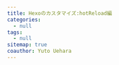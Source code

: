 ```yaml
---
title: Hexoのカスタマイズ:hotReload編
categories:
  - null
tags:
  - null
sitemap: true
coauthor: Yuto Uehara
---
```

